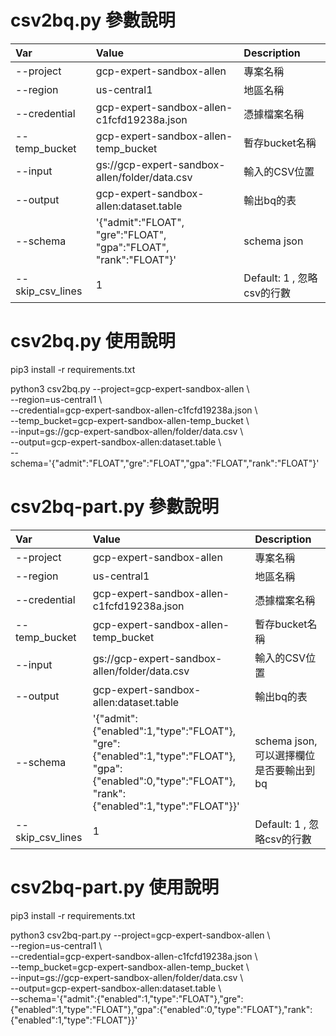 # csv2bq.py 參數說明

Var           | Value                                         | Description
:-------------|:----------------------------------------------|:------------------------
--project	  | gcp-expert-sandbox-allen	                  | 專案名稱
--region	  | us-central1	                                  | 地區名稱
--credential  | gcp-expert-sandbox-allen-c1fcfd19238a.json	  | 憑據檔案名稱
--temp_bucket | gcp-expert-sandbox-allen-temp_bucket	      | 暫存bucket名稱
--input	      | gs://gcp-expert-sandbox-allen/folder/data.csv | 輸入的CSV位置
--output	  | gcp-expert-sandbox-allen:dataset.table	      | 輸出bq的表
--schema	  | '{"admit":"FLOAT",<br>"gre":"FLOAT",<br>"gpa":"FLOAT",<br>"rank":"FLOAT"}' | schema json
--skip_csv_lines | 1                                       | Default: 1 , 忽略csv的行數

# csv2bq.py 使用說明

pip3 install -r requirements.txt

python3 csv2bq.py --project=gcp-expert-sandbox-allen \\<br>
--region=us-central1 \\<br>
--credential=gcp-expert-sandbox-allen-c1fcfd19238a.json \\<br>
--temp_bucket=gcp-expert-sandbox-allen-temp_bucket \\<br>
--input=gs://gcp-expert-sandbox-allen/folder/data.csv \\<br>
--output=gcp-expert-sandbox-allen:dataset.table \\<br>
--schema='{"admit":"FLOAT","gre":"FLOAT","gpa":"FLOAT","rank":"FLOAT"}'



# csv2bq-part.py 參數說明

Var           | Value                                         | Description
:-------------|:----------------------------------------------|:------------------------
--project	  | gcp-expert-sandbox-allen	                  | 專案名稱
--region	  | us-central1	                                  | 地區名稱
--credential  | gcp-expert-sandbox-allen-c1fcfd19238a.json	  | 憑據檔案名稱
--temp_bucket | gcp-expert-sandbox-allen-temp_bucket	      | 暫存bucket名稱
--input	      | gs://gcp-expert-sandbox-allen/folder/data.csv | 輸入的CSV位置
--output	  | gcp-expert-sandbox-allen:dataset.table	      | 輸出bq的表
--schema	  | '{"admit":{"enabled":1,"type":"FLOAT"},<br>"gre":{"enabled":1,"type":"FLOAT"},<br>"gpa":{"enabled":0,"type":"FLOAT"},<br>"rank":{"enabled":1,"type":"FLOAT"}}' | schema json,可以選擇欄位是否要輸出到bq
--skip_csv_lines | 1                                       | Default: 1 , 忽略csv的行數

# csv2bq-part.py 使用說明

pip3 install -r requirements.txt

python3 csv2bq-part.py --project=gcp-expert-sandbox-allen \\<br>
--region=us-central1 \\<br>
--credential=gcp-expert-sandbox-allen-c1fcfd19238a.json \\<br>
--temp_bucket=gcp-expert-sandbox-allen-temp_bucket \\<br>
--input=gs://gcp-expert-sandbox-allen/folder/data.csv \\<br>
--output=gcp-expert-sandbox-allen:dataset.table \\<br>
--schema='{"admit":{"enabled":1,"type":"FLOAT"},"gre":{"enabled":1,"type":"FLOAT"},"gpa":{"enabled":0,"type":"FLOAT"},"rank":{"enabled":1,"type":"FLOAT"}}'